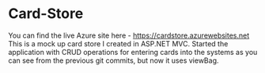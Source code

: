 # Card-Store

You can find the live Azure site here - https://cardstore.azurewebsites.net
<br />
This is a mock up card store I created in ASP.NET MVC. Started the application with CRUD operations for entering cards into the systems as you can see from the previous git commits, but now it uses viewBag.
